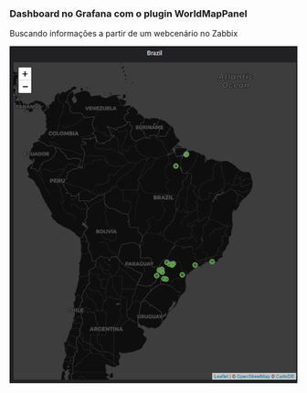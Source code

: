 <h3><strong>Dashboard no Grafana com o plugin WorldMapPanel</strong></h3>

Buscando informações a partir de um webcenário no Zabbix

<img src="images/example.png" alt="Exemplo do mapa">